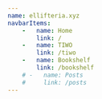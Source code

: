 ```yaml
---
name: ellifteria.xyz
navbarItems:
    -   name: Home
        link: /
    -   name: TIWO
        link: /tiwo
    -   name: Bookshelf
        link: /bookshelf
    # -   name: Posts
    #     link: /posts
---
```

